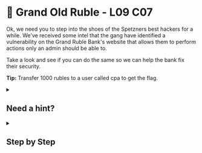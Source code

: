 # 🎣 Grand Old Ruble - L09 C07

Ok, we need you to step into the shoes of the Spetzners best hackers for a while. We've received some intel that the gang have identified a vulnerability on the Grand Ruble Bank's website that allows them to perform actions only an admin should be able to.

Take a look and see if you can do the same so we can help the bank fix their security.

**Tip:** Transfer 1000 rubles to a user called cpa to get the flag.

<details><summary>

## Need a hint?</summary>

> 💡 Hint: You will need to perform a Cross Site Request Forgery (CSRF) attack here agent. Simply put, you don't have access to the button that is grayed out, but the admins do. Find a link you could send to the admins that will automatically perform the action under their account if they click the link.

</details>

<details><summary>

## Step by Step</summary>

- What you are trying to do is actually create a phishing email as seen on the second tab to the left below "Website".
- When attempting to send "cpa" "1000" rubles, it does try to send you to the transfer screen with a flash of a url like the one seen below. It does not complete this however.

![url](/assets/grandoldruble1.png)

- By copying everything after .com, aka `/transfer?amount=1000&recipient=cpa`  You can paste this into the following email box.

![email](/assets/grandoldruble2.png)

- Sending the email will give you the flag.

`flag: xTx6TowS5YqBeFTqoqqQ`

</details>
